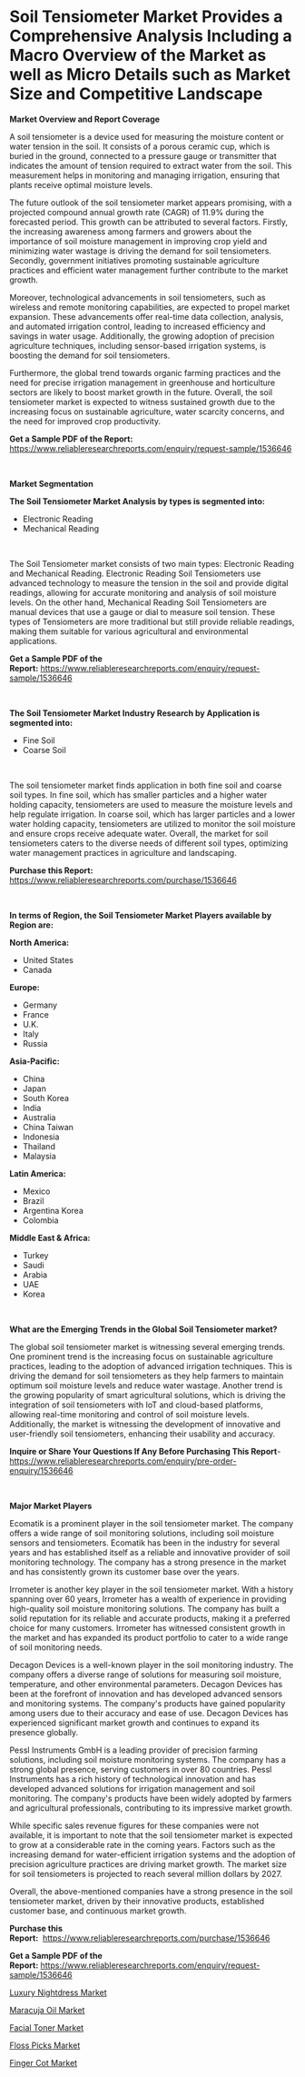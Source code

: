 <p><h1>Soil Tensiometer Market Provides a Comprehensive Analysis Including a Macro Overview of the Market as well as Micro Details such as Market Size and Competitive Landscape</h1></p><p><strong>Market Overview and Report Coverage</strong></p>
<p><p>A soil tensiometer is a device used for measuring the moisture content or water tension in the soil. It consists of a porous ceramic cup, which is buried in the ground, connected to a pressure gauge or transmitter that indicates the amount of tension required to extract water from the soil. This measurement helps in monitoring and managing irrigation, ensuring that plants receive optimal moisture levels.</p><p>The future outlook of the soil tensiometer market appears promising, with a projected compound annual growth rate (CAGR) of 11.9% during the forecasted period. This growth can be attributed to several factors. Firstly, the increasing awareness among farmers and growers about the importance of soil moisture management in improving crop yield and minimizing water wastage is driving the demand for soil tensiometers. Secondly, government initiatives promoting sustainable agriculture practices and efficient water management further contribute to the market growth.</p><p>Moreover, technological advancements in soil tensiometers, such as wireless and remote monitoring capabilities, are expected to propel market expansion. These advancements offer real-time data collection, analysis, and automated irrigation control, leading to increased efficiency and savings in water usage. Additionally, the growing adoption of precision agriculture techniques, including sensor-based irrigation systems, is boosting the demand for soil tensiometers.</p><p>Furthermore, the global trend towards organic farming practices and the need for precise irrigation management in greenhouse and horticulture sectors are likely to boost market growth in the future. Overall, the soil tensiometer market is expected to witness sustained growth due to the increasing focus on sustainable agriculture, water scarcity concerns, and the need for improved crop productivity.</p></p>
<p><strong>Get a Sample PDF of the Report:</strong> <a href="https://www.reliableresearchreports.com/enquiry/request-sample/1536646">https://www.reliableresearchreports.com/enquiry/request-sample/1536646</a></p>
<p>&nbsp;</p>
<p><strong>Market Segmentation</strong></p>
<p><strong>The Soil Tensiometer Market Analysis by types is segmented into:</strong></p>
<p><ul><li>Electronic Reading</li><li>Mechanical Reading</li></ul></p>
<p>&nbsp;</p>
<p><p>The Soil Tensiometer market consists of two main types: Electronic Reading and Mechanical Reading. Electronic Reading Soil Tensiometers use advanced technology to measure the tension in the soil and provide digital readings, allowing for accurate monitoring and analysis of soil moisture levels. On the other hand, Mechanical Reading Soil Tensiometers are manual devices that use a gauge or dial to measure soil tension. These types of Tensiometers are more traditional but still provide reliable readings, making them suitable for various agricultural and environmental applications.</p></p>
<p><strong>Get a Sample PDF of the Report:</strong>&nbsp;<a href="https://www.reliableresearchreports.com/enquiry/request-sample/1536646">https://www.reliableresearchreports.com/enquiry/request-sample/1536646</a></p>
<p>&nbsp;</p>
<p><strong>The Soil Tensiometer Market Industry Research by Application is segmented into:</strong></p>
<p><ul><li>Fine Soil</li><li>Coarse Soil</li></ul></p>
<p>&nbsp;</p>
<p><p>The soil tensiometer market finds application in both fine soil and coarse soil types. In fine soil, which has smaller particles and a higher water holding capacity, tensiometers are used to measure the moisture levels and help regulate irrigation. In coarse soil, which has larger particles and a lower water holding capacity, tensiometers are utilized to monitor the soil moisture and ensure crops receive adequate water. Overall, the market for soil tensiometers caters to the diverse needs of different soil types, optimizing water management practices in agriculture and landscaping.</p></p>
<p><strong>Purchase this Report:</strong>&nbsp; <a href="https://www.reliableresearchreports.com/purchase/1536646">https://www.reliableresearchreports.com/purchase/1536646</a></p>
<p>&nbsp;</p>
<p><strong>In terms of Region, the Soil Tensiometer Market Players available by Region are:</strong></p>
<p>
    <p> <strong> North America: </strong>
        <ul>
            <li>United States</li>
            <li>Canada</li>
        </ul>
        </p> 
    <p> <strong> Europe: </strong>
        <ul>
            <li>Germany</li>
            <li>France</li>
            <li>U.K.</li>
            <li>Italy</li>
            <li>Russia</li>
        </ul>
        </p> 
    <p> <strong> Asia-Pacific: </strong>
        <ul>
            <li>China</li>
            <li>Japan</li>
            <li>South Korea</li>
            <li>India</li>
            <li>Australia</li>
            <li>China Taiwan</li>
            <li>Indonesia</li>
            <li>Thailand</li>
            <li>Malaysia</li>
        </ul>
        </p> 
    <p> <strong> Latin America: </strong>
        <ul>
            <li>Mexico</li>
            <li>Brazil</li>
            <li>Argentina Korea</li>
            <li>Colombia</li>
        </ul>
        </p> 
    <p> <strong> Middle East & Africa: </strong>
        <ul>
            <li>Turkey</li>
            <li>Saudi</li>
            <li>Arabia</li>
            <li>UAE</li>
            <li>Korea</li>
        </ul>
    </p>
    </p>
<p>&nbsp;</p>
<p><strong>What are the Emerging Trends in the Global Soil Tensiometer market?</strong></p>
<p><p>The global soil tensiometer market is witnessing several emerging trends. One prominent trend is the increasing focus on sustainable agriculture practices, leading to the adoption of advanced irrigation techniques. This is driving the demand for soil tensiometers as they help farmers to maintain optimum soil moisture levels and reduce water wastage. Another trend is the growing popularity of smart agricultural solutions, which is driving the integration of soil tensiometers with IoT and cloud-based platforms, allowing real-time monitoring and control of soil moisture levels. Additionally, the market is witnessing the development of innovative and user-friendly soil tensiometers, enhancing their usability and accuracy.</p></p>
<p><strong>Inquire or Share Your Questions If Any Before Purchasing This Report</strong>- <a href="https://www.reliableresearchreports.com/enquiry/pre-order-enquiry/1536646">https://www.reliableresearchreports.com/enquiry/pre-order-enquiry/1536646</a></p>
<p>&nbsp;</p>
<p><strong>Major Market Players</strong></p>
<p><p>Ecomatik is a prominent player in the soil tensiometer market. The company offers a wide range of soil monitoring solutions, including soil moisture sensors and tensiometers. Ecomatik has been in the industry for several years and has established itself as a reliable and innovative provider of soil monitoring technology. The company has a strong presence in the market and has consistently grown its customer base over the years.</p><p>Irrometer is another key player in the soil tensiometer market. With a history spanning over 60 years, Irrometer has a wealth of experience in providing high-quality soil moisture monitoring solutions. The company has built a solid reputation for its reliable and accurate products, making it a preferred choice for many customers. Irrometer has witnessed consistent growth in the market and has expanded its product portfolio to cater to a wide range of soil monitoring needs.</p><p>Decagon Devices is a well-known player in the soil monitoring industry. The company offers a diverse range of solutions for measuring soil moisture, temperature, and other environmental parameters. Decagon Devices has been at the forefront of innovation and has developed advanced sensors and monitoring systems. The company's products have gained popularity among users due to their accuracy and ease of use. Decagon Devices has experienced significant market growth and continues to expand its presence globally.</p><p>Pessl Instruments GmbH is a leading provider of precision farming solutions, including soil moisture monitoring systems. The company has a strong global presence, serving customers in over 80 countries. Pessl Instruments has a rich history of technological innovation and has developed advanced solutions for irrigation management and soil monitoring. The company's products have been widely adopted by farmers and agricultural professionals, contributing to its impressive market growth.</p><p>While specific sales revenue figures for these companies were not available, it is important to note that the soil tensiometer market is expected to grow at a considerable rate in the coming years. Factors such as the increasing demand for water-efficient irrigation systems and the adoption of precision agriculture practices are driving market growth. The market size for soil tensiometers is projected to reach several million dollars by 2027.</p><p>Overall, the above-mentioned companies have a strong presence in the soil tensiometer market, driven by their innovative products, established customer base, and continuous market growth.</p></p>
<p><strong>Purchase this Report:</strong>&nbsp;&nbsp;<a href="https://www.reliableresearchreports.com/purchase/1536646">https://www.reliableresearchreports.com/purchase/1536646</a></p>
<p></p>
<p><strong>Get a Sample PDF of the Report:</strong>&nbsp;<a href="https://www.reliableresearchreports.com/enquiry/request-sample/1536646">https://www.reliableresearchreports.com/enquiry/request-sample/1536646</a></p>
<p><p><a href="https://medium.com/@adibooy632501/decoding-luxury-nightdress-market-metrics-market-share-trends-and-growth-patterns-059fb79bbfc3">Luxury Nightdress Market</a></p><p><a href="https://medium.com/@fitanstorm7845/maracuja-oil-market-report-reveals-the-latest-trends-and-growth-opportunities-of-this-market-1ad68f4e3c78">Maracuja Oil Market</a></p><p><a href="https://medium.com/@adiroy75486/facial-toner-market-comprehensive-assessment-by-type-application-and-geography-b4ae719d1a8b">Facial Toner Market</a></p><p><a href="https://medium.com/@rfadda741254/floss-picks-market-exploring-market-share-market-trends-and-future-growth-22e3a4ce3226">Floss Picks Market</a></p><p><a href="https://medium.com/@azadyoi012547/finger-cot-market-insights-into-market-cagr-market-trends-and-growth-strategies-25eeb1f8c614">Finger Cot Market</a></p></p>